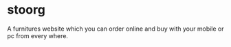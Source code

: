 # stoorg
A furnitures website which you can order online and buy with your mobile or pc from every where.
